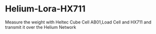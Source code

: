 # Helium-Lora-HX711
Measure the weight with Heltec Cube Cell AB01,Load Cell and HX711 and transmit it over the Helium Network
